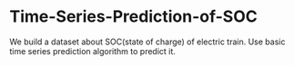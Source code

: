 # Time-Series-Prediction-of-SOC
We build a dataset about SOC(state of charge) of electric train. Use basic time series prediction algorithm to predict it.
